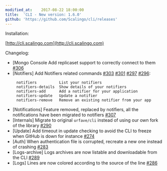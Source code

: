 ```yaml
---
modified_at:	2017-08-22 18:00:00
title:	'CLI - New version: 1.6.0'
github: 'https://github.com/Scalingo/cli/releases'
---
```


Installation:

[http://cli.scalingo.com](http://cli.scalingo.com)

Changelog:

* [Mongo Console Add replicaset support to correctly connect to them [#306](https://github.com/Scalingo/cli/issues/306)
* [Notifiers] Add Notifiers related commands [#303](https://github.com/Scalingo/cli/issues/303) [#301](https://github.com/Scalingo/cli/issues/301) [#297](https://github.com/Scalingo/cli/issues/297) [#296](https://github.com/Scalingo/cli/issues/296):

```
     notifiers          List your notifiers
     notifiers-details  Show details of your notifiers
     notifiers-add      Add a notifier for your application
     notifiers-update   Update a notifier
     notifiers-remove   Remove an existing notifier from your app
```

* [Notifications] Feature removed, replaced by notifiers, all the notifications have been migrated to notifiers [#307](https://github.com/Scalingo/cli/issues/307)
* [Internals] Migrate to original `urfave/cli` instead of using our own fork of the library [#290](https://github.com/Scalingo/cli/issues/290)
* [Update] Add timeout in update checking to avoid the CLI to freeze when GitHub is down for instance [#274](https://github.com/Scalingo/cli/issues/274)
* [Auth] When authentication file is corrupted, recreate a new one instead of crashing [#283](https://github.com/Scalingo/cli/issues/283)
* [Logs-archive] Logs archives are now listable and downloadable from the CLI [#289](https://github.com/Scalingo/cli/issues/289)
* [Logs] Lines are now colored according to the source of the line [#286](https://github.com/Scalingo/cli/issues/286)
